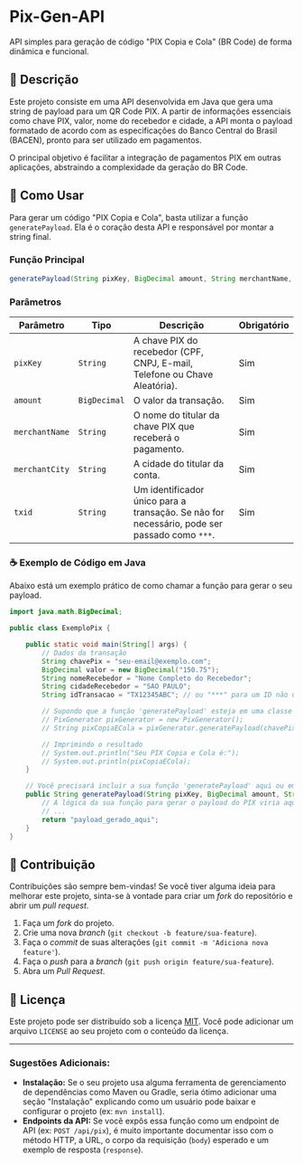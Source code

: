 # Pix-Gen-API

API simples para geração de código "PIX Copia e Cola" (BR Code) de forma dinâmica e funcional.

## 📝 Descrição

Este projeto consiste em uma API desenvolvida em Java que gera uma string de payload para um QR Code PIX. A partir de informações essenciais como chave PIX, valor, nome do recebedor e cidade, a API monta o payload formatado de acordo com as especificações do Banco Central do Brasil (BACEN), pronto para ser utilizado em pagamentos.

O principal objetivo é facilitar a integração de pagamentos PIX em outras aplicações, abstraindo a complexidade da geração do BR Code.

## 🚀 Como Usar

Para gerar um código "PIX Copia e Cola", basta utilizar a função `generatePayload`. Ela é o coração desta API e responsável por montar a string final.

### Função Principal

```java
generatePayload(String pixKey, BigDecimal amount, String merchantName, String merchantCity, String txid)
```

### Parâmetros

| Parâmetro      | Tipo         | Descrição                                                                                               | Obrigatório |
|----------------|--------------|---------------------------------------------------------------------------------------------------------|-------------|
| `pixKey`       | `String`     | A chave PIX do recebedor (CPF, CNPJ, E-mail, Telefone ou Chave Aleatória).                                  | Sim         |
| `amount`       | `BigDecimal` | O valor da transação.                                                                                   | Sim         |
| `merchantName` | `String`     | O nome do titular da chave PIX que receberá o pagamento.                                                  | Sim         |
| `merchantCity` | `String`     | A cidade do titular da conta.                                                                           | Sim         |
| `txid`         | `String`     | Um identificador único para a transação. Se não for necessário, pode ser passado como `***`. | Sim         |

### ☕ Exemplo de Código em Java

Abaixo está um exemplo prático de como chamar a função para gerar o seu payload.

```java
import java.math.BigDecimal;

public class ExemploPix {

    public static void main(String[] args) {
        // Dados da transação
        String chavePix = "seu-email@exemplo.com";
        BigDecimal valor = new BigDecimal("150.75");
        String nomeRecebedor = "Nome Completo do Recebedor";
        String cidadeRecebedor = "SAO PAULO";
        String idTransacao = "TX12345ABC"; // ou "***" para um ID não único

        // Supondo que a função 'generatePayload' esteja em uma classe chamada 'PixGenerator'
        // PixGenerator pixGenerator = new PixGenerator();
        // String pixCopiaECola = pixGenerator.generatePayload(chavePix, valor, nomeRecebedor, cidadeRecebedor, idTransacao);

        // Imprimindo o resultado
        // System.out.println("Seu PIX Copia e Cola é:");
        // System.out.println(pixCopiaECola);
    }

    // Você precisará incluir a sua função 'generatePayload' aqui ou em uma classe separada.
    public String generatePayload(String pixKey, BigDecimal amount, String merchantName, String merchantCity, String txid) {
        // A lógica da sua função para gerar o payload do PIX viria aqui.
        // ...
        return "payload_gerado_aqui";
    }
}
```

## 🤝 Contribuição

Contribuições são sempre bem-vindas\! Se você tiver alguma ideia para melhorar este projeto, sinta-se à vontade para criar um *fork* do repositório e abrir um *pull request*.

1.  Faça um *fork* do projeto.
2.  Crie uma nova *branch* (`git checkout -b feature/sua-feature`).
3.  Faça o *commit* de suas alterações (`git commit -m 'Adiciona nova feature'`).
4.  Faça o *push* para a *branch* (`git push origin feature/sua-feature`).
5.  Abra um *Pull Request*.

## 📄 Licença

Este projeto pode ser distribuído sob a licença [MIT](https://choosealicense.com/licenses/mit/). Você pode adicionar um arquivo `LICENSE` ao seu projeto com o conteúdo da licença.

-----

### Sugestões Adicionais:

  * **Instalação:** Se o seu projeto usa alguma ferramenta de gerenciamento de dependências como Maven ou Gradle, seria ótimo adicionar uma seção "Instalação" explicando como um usuário pode baixar e configurar o projeto (ex: `mvn install`).
  * **Endpoints da API:** Se você expôs essa função como um endpoint de API (ex: `POST /api/pix`), é muito importante documentar isso com o método HTTP, a URL, o corpo da requisição (`body`) esperado e um exemplo de resposta (`response`).
